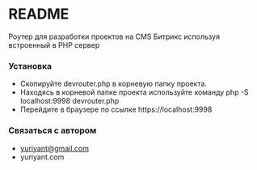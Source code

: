 # README #

Роутер для разработки проектов на CMS Битрикс используя встроенный в PHP сервер

### Установка  ###

* Скопируйте devrouter.php в корневую папку проекта.
* Находясь в корневой папке проекта используйте команду php -S localhost:9998 devrouter.php
* Перейдите в браузере по ссылке https://localhost:9998

### Связаться с автором ###

* yuriyant@gmail.com
* yuriyant.com